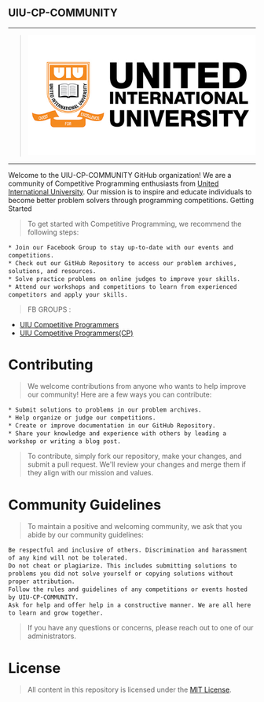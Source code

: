 ## UIU-CP-COMMUNITY
---
 > ![UIU LOGO](https://github.com/UIU-CP-COMMUNITY/.github/blob/main/images/logo.jpg?raw=true)

---
Welcome to the UIU-CP-COMMUNITY GitHub organization! We are a community of Competitive Programming enthusiasts from [United International University](https://cse.uiu.ac.bd/). Our mission is to inspire and educate individuals to become better problem solvers through programming competitions.
Getting Started

> To get started with Competitive Programming, we recommend the following steps:

    * Join our Facebook Group to stay up-to-date with our events and competitions.
    * Check out our GitHub Repository to access our problem archives, solutions, and resources.
    * Solve practice problems on online judges to improve your skills.
    * Attend our workshops and competitions to learn from experienced competitors and apply your skills.
> FB GROUPS :
* [UIU Competitive Programmers](https://www.facebook.com/people/UIU-Competitive-Programmers/100090172629501/)
* [UIU Competitive Programmers(CP)](https://www.facebook.com/groups/612878684175841)

# Contributing

> We welcome contributions from anyone who wants to help improve our community! Here are a few ways you can contribute:

    * Submit solutions to problems in our problem archives.
    * Help organize or judge our competitions.
    * Create or improve documentation in our GitHub Repository.
    * Share your knowledge and experience with others by leading a workshop or writing a blog post.

> To contribute, simply fork our repository, make your changes, and submit a pull request. We'll review your changes and merge them if they align with our mission and values.

# Community Guidelines
> To maintain a positive and welcoming community, we ask that you abide by our community guidelines:

    Be respectful and inclusive of others. Discrimination and harassment of any kind will not be tolerated.
    Do not cheat or plagiarize. This includes submitting solutions to problems you did not solve yourself or copying solutions without proper attribution.
    Follow the rules and guidelines of any competitions or events hosted by UIU-CP-COMMUNITY.
    Ask for help and offer help in a constructive manner. We are all here to learn and grow together.

> If you have any questions or concerns, please reach out to one of our administrators.

# License
> All content in this repository is licensed under the [MIT License](https://github.com/UIU-CP-COMMUNITY/.github/blob/main/LICENSE).
